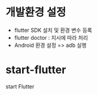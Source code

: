 # 개발환경 설정
* flutter SDK 설치 및 환경 변수 등록
* flutter doctor : 지시에 따라 처리
* Android 환경 설정 => adb 실행

# start-flutter
start Flutter
